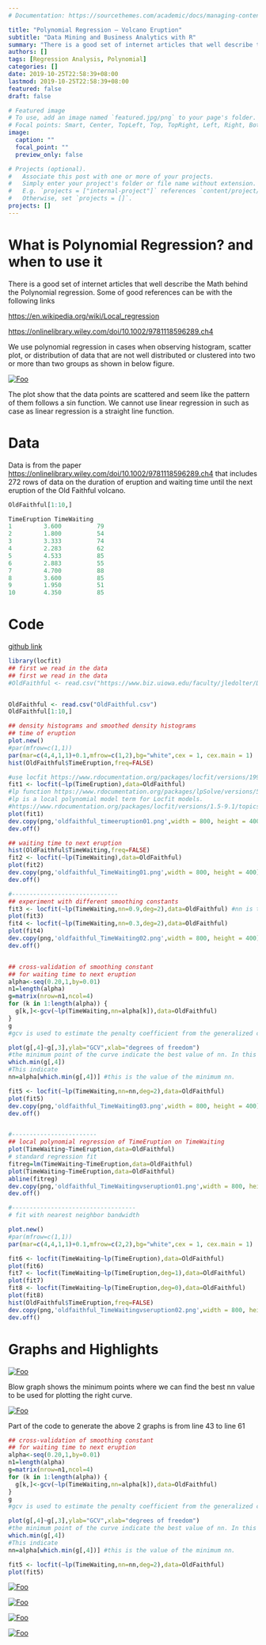 ```yaml
---
# Documentation: https://sourcethemes.com/academic/docs/managing-content/

title: "Polynomial Regression – Volcano Eruption"
subtitle: "Data Mining and Business Analytics with R"
summary: "There is a good set of internet articles that well describe the Math behind the Polynomial regression. Some of good references can be with the following links"
authors: []
tags: [Regression Analysis, Polynomial]
categories: []
date: 2019-10-25T22:58:39+08:00
lastmod: 2019-10-25T22:58:39+08:00
featured: false
draft: false

# Featured image
# To use, add an image named `featured.jpg/png` to your page's folder.
# Focal points: Smart, Center, TopLeft, Top, TopRight, Left, Right, BottomLeft, Bottom, BottomRight.
image:
  caption: ""
  focal_point: ""
  preview_only: false

# Projects (optional).
#   Associate this post with one or more of your projects.
#   Simply enter your project's folder or file name without extension.
#   E.g. `projects = ["internal-project"]` references `content/project/deep-learning/index.md`.
#   Otherwise, set `projects = []`.
projects: []
---
```


# What is Polynomial Regression? and when to use it

There is a good set of internet articles that well describe the Math behind the Polynomial regression. Some of good references can be with the following links

https://en.wikipedia.org/wiki/Local_regression

https://onlinelibrary.wiley.com/doi/10.1002/9781118596289.ch4

We use polynomial regression in cases when observing histogram, scatter plot, or distribution of data that are not well distributed or clustered into two or more than two groups as shown in below figure.

<a href="http://namkyodai.github.io" rel="some text">![Foo](https://upload.wikimedia.org/wikipedia/commons/thumb/d/d2/Loess_curve.svg/1024px-Loess_curve.svg.png)</a>

The plot show that the data points are scattered and seem like the pattern of them follows a sin function. We cannot use linear regression in such as case as linear regression is a straight line function.


# Data
Data is from the paper https://onlinelibrary.wiley.com/doi/10.1002/9781118596289.ch4 that includes 272 rows of data on the duration of eruption and waiting time until the next eruption of the Old Faithful volcano.


```r
OldFaithful[1:10,]

TimeEruption TimeWaiting
1         3.600          79
2         1.800          54
3         3.333          74
4         2.283          62
5         4.533          85
6         2.883          55
7         4.700          88
8         3.600          85
9         1.950          51
10        4.350          85
```
# Code
[github link](https://github.com/namkyodai/BusinessAnalytics/tree/master/OldFaithful)

```r
library(locfit)
## first we read in the data
## first we read in the data
#OldFaithful <- read.csv("https://www.biz.uiowa.edu/faculty/jledolter/DataMining/OldFaithful.csv")


OldFaithful <- read.csv("OldFaithful.csv")
OldFaithful[1:10,]

## density histograms and smoothed density histograms
## time of eruption
plot.new()
#par(mfrow=c(1,1))
par(mar=c(4,4,1,1)+0.1,mfrow=c(1,2),bg="white",cex = 1, cex.main = 1)
hist(OldFaithful$TimeEruption,freq=FALSE)

#use locfit https://www.rdocumentation.org/packages/locfit/versions/19980714-2/topics/locfit
fit1 <- locfit(~lp(TimeEruption),data=OldFaithful)
#lp function https://www.rdocumentation.org/packages/lpSolve/versions/5.6.13.1/topics/lp
#lp is a local polynomial model term for Locfit models.
#https://www.rdocumentation.org/packages/locfit/versions/1.5-9.1/topics/lp
plot(fit1)
dev.copy(png,'oldfaithful_timeeruption01.png',width = 800, height = 400)
dev.off()

## waiting time to next eruption
hist(OldFaithful$TimeWaiting,freq=FALSE)
fit2 <- locfit(~lp(TimeWaiting),data=OldFaithful)
plot(fit2)
dev.copy(png,'oldfaithful_TimeWaiting01.png',width = 800, height = 400)
dev.off()

#------------------------------
## experiment with different smoothing constants
fit3 <- locfit(~lp(TimeWaiting,nn=0.9,deg=2),data=OldFaithful) #nn is the nearest neighbour component, and deg is the degree of polynomial. default value of nn is 0.6 and deg is 2.
plot(fit3)
fit4 <- locfit(~lp(TimeWaiting,nn=0.3,deg=2),data=OldFaithful)
plot(fit4)
dev.copy(png,'oldfaithful_TimeWaiting02.png',width = 800, height = 400)
dev.off()


## cross-validation of smoothing constant
## for waiting time to next eruption
alpha<-seq(0.20,1,by=0.01)
n1=length(alpha)
g=matrix(nrow=n1,ncol=4)
for (k in 1:length(alpha)) {
  g[k,]<-gcv(~lp(TimeWaiting,nn=alpha[k]),data=OldFaithful)
}
g
#gcv is used to estimate the penalty coefficient from the generalized cross-validation criteria. https://www.rdocumentation.org/packages/SpatialExtremes/versions/2.0-7/topics/gcv

plot(g[,4]~g[,3],ylab="GCV",xlab="degrees of freedom")
#the minimum point of the curve indicate the best value of nn. In this case, we can find the minimum value point.
which.min(g[,4])
#This indicate
nn=alpha[which.min(g[,4])] #this is the value of the minimum nn.

fit5 <- locfit(~lp(TimeWaiting,nn=nn,deg=2),data=OldFaithful)
plot(fit5)
dev.copy(png,'oldfaithful_TimeWaiting03.png',width = 800, height = 400)
dev.off()


#------------------------
## local polynomial regression of TimeEruption on TimeWaiting
plot(TimeWaiting~TimeEruption,data=OldFaithful)
# standard regression fit
fitreg=lm(TimeWaiting~TimeEruption,data=OldFaithful)
plot(TimeWaiting~TimeEruption,data=OldFaithful)
abline(fitreg)
dev.copy(png,'oldfaithful_TimeWaitingvseruption01.png',width = 800, height = 400)
dev.off()

#-----------------------------------
# fit with nearest neighbor bandwidth

plot.new()
#par(mfrow=c(1,1))
par(mar=c(4,4,1,1)+0.1,mfrow=c(2,2),bg="white",cex = 1, cex.main = 1)

fit6 <- locfit(TimeWaiting~lp(TimeEruption),data=OldFaithful)
plot(fit6)
fit7 <- locfit(TimeWaiting~lp(TimeEruption,deg=1),data=OldFaithful)
plot(fit7)
fit8 <- locfit(TimeWaiting~lp(TimeEruption,deg=0),data=OldFaithful)
plot(fit8)
hist(OldFaithful$TimeEruption,freq=FALSE)
dev.copy(png,'oldfaithful_TimeWaitingvseruption02.png',width = 800, height = 800)
dev.off()
```
# Graphs and Highlights

<a href="http://namkyodai.github.io" rel="some text">![Foo](https://github.com/namkyodai/BusinessAnalytics/blob/master/OldFaithful/oldfaithful_TimeWaiting01.png?raw=true)</a>

Blow graph shows the minimum points where we can find the best nn value to be used for plotting the right curve.

<a href="http://namkyodai.github.io" rel="some text">![Foo](https://github.com/namkyodai/BusinessAnalytics/blob/master/OldFaithful/oldfaithful_TimeWaiting03.png?raw=true)</a>

Part of the code to generate the above 2 graphs is from line 43 to line 61


```r
## cross-validation of smoothing constant
## for waiting time to next eruption
alpha<-seq(0.20,1,by=0.01)
n1=length(alpha)
g=matrix(nrow=n1,ncol=4)
for (k in 1:length(alpha)) {
  g[k,]<-gcv(~lp(TimeWaiting,nn=alpha[k]),data=OldFaithful)
}
g
#gcv is used to estimate the penalty coefficient from the generalized cross-validation criteria. https://www.rdocumentation.org/packages/SpatialExtremes/versions/2.0-7/topics/gcv

plot(g[,4]~g[,3],ylab="GCV",xlab="degrees of freedom")
#the minimum point of the curve indicate the best value of nn. In this case, we can find the minimum value point.
which.min(g[,4])
#This indicate
nn=alpha[which.min(g[,4])] #this is the value of the minimum nn.

fit5 <- locfit(~lp(TimeWaiting,nn=nn,deg=2),data=OldFaithful)
plot(fit5)
```
<a href="http://namkyodai.github.io" rel="some text">![Foo](https://github.com/namkyodai/BusinessAnalytics/blob/master/OldFaithful/oldfaithful_TimeWaiting02.png?raw=true)</a>

<a href="http://namkyodai.github.io" rel="some text">![Foo](https://github.com/namkyodai/BusinessAnalytics/blob/master/OldFaithful/oldfaithful_TimeWaitingvseruption02.png?raw=true)</a>

<a href="http://namkyodai.github.io" rel="some text">![Foo](https://github.com/namkyodai/BusinessAnalytics/blob/master/OldFaithful/oldfaithful_TimeWaitingvseruption02.png?raw=true)</a>

<a href="http://namkyodai.github.io" rel="some text">![Foo](https://github.com/namkyodai/BusinessAnalytics/blob/master/OldFaithful/oldfaithful_timeeruption01.png?raw=true)</a>

